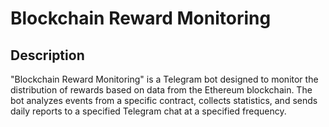 # Blockchain Reward Monitoring

## Description
"Blockchain Reward Monitoring" is a Telegram bot designed to monitor the distribution of rewards based on data from the 
Ethereum blockchain. The bot analyzes events from a specific contract, collects statistics, 
and sends daily reports to a specified Telegram chat at a specified frequency.
